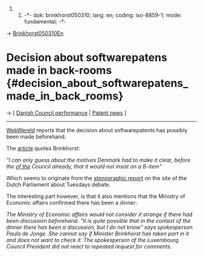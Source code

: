 1.  1.  -\*- dok: brinkhorst050310; lang: en; coding: iso-8859-1; mode:
        fundamental; -\*-

-\> [Brinkhorst050310En](Brinkhorst050310En "wikilink")

# Decision about softwarepatens made in back-rooms {#decision_about_softwarepatens_made_in_back_rooms}

-\> \[ [ Danish Council performance](Dkparl050308En "wikilink") \| [
Patent news](SwpatcninoEn "wikilink") \]

------------------------------------------------------------------------

[WebWereld](http://www.webwereld.nl/ "wikilink") reports that the
decision about softwarepatents has possibly been made beforehand.

The [article](http://www.webwereld.nl/nieuws/20998.phtml "wikilink")
quotes Brinkhorst:

*\"I can only guess about the motives Denmark had to make it clear,
before the [of the](start "wikilink") Council already, that it would not
insist on a B-item\"*

Which seems to originate from the [stenographic
report](http://www.tweedekamer.nl/images/stenogram3_tcm22-44906.doc "wikilink")
on the site of the Dutch Parliament about Tuesdays debate.

The interesting part however, is that it also mentions that the Ministry
of Economic affairs confirmed there has been a dinner:

*The Ministry of Economic affairs would not consider it strange if there
had been discussion beforehand. \"It is quite possible that in the
context of the dinner there has been a discussion, but I do not know\"
says spokesperson Paula de Jonge. She cannot say if Minister Brinkhorst
has taken part in it and does not want to check it. The spokesperson of
the Luxembourg Council President did not react to repeated request for
comments.*
